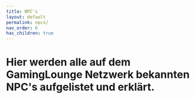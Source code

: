 ```yaml
---
title: NPC's
layout: default
permalink: npcs/
nav_order: 6
has_children: true
---
```


# Hier werden alle auf dem GamingLounge Netzwerk bekannten NPC's aufgelistet und erklärt.
